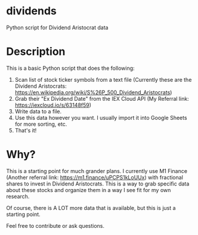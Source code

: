 # dividends
Python script for Dividend Aristocrat data

# Description
This is a basic Python script that does the following:

1. Scan list of stock ticker symbols from a text file (Currently these are the Dividend Aristocrats: https://en.wikipedia.org/wiki/S%26P_500_Dividend_Aristocrats)
1. Grab their "Ex Dividend Date" from the IEX Cloud API (My Referral link: https://iexcloud.io/s/63148f59)
1. Write data to a file.
1. Use this data however you want. I usually import it into Google Sheets for more sorting, etc.
1. That's it!

# Why?
This is a starting point for much grander plans. I currently use M1 Finance (Another referral link: https://m1.finance/uPCPS1kLoUUx) with fractional shares to invest in Dividend Aristocrats.
This is a way to grab specific data about these stocks and organize them in a way I see fit for my own research.

Of course, there is A LOT more data that is available, but this is just a starting point.

Feel free to contribute or ask questions.
